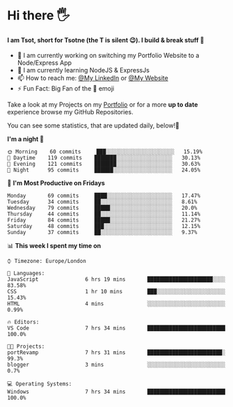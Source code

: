 # Hi there :raised_hand_with_fingers_splayed:
#### I am Tsot, short for Tsotne (the T is silent :wink:). I build & break stuff :space_invader:
- :telescope: I am currently working on switching my Portfolio Website to a Node/Express App
- :seedling: I am currently learning NodeJS & ExpressJs
- :mailbox: How to reach me: [@My LinkedIn](https://www.linkedin.com/in/tsotne-gvadzabia/) or [@My Website](https://tsotnegvadzabia.me/contact)
- :zap: Fun Fact: Big Fan of the :space_invader: emoji

Take a look at my Projects on my [Portfolio](https://tsotnegvadzabia.me/) or for a more **up to date** experience browse my GitHub Repositories.

You can see some statistics, that are updated daily, below!:space_invader:
<!--START_SECTION:waka-->
**I'm a night 🦉** 

```text
🌞 Morning    60 commits     ███░░░░░░░░░░░░░░░░░░░░░░   15.19% 
🌆 Daytime    119 commits    ███████░░░░░░░░░░░░░░░░░░   30.13% 
🌃 Evening    121 commits    ███████░░░░░░░░░░░░░░░░░░   30.63% 
🌙 Night      95 commits     ██████░░░░░░░░░░░░░░░░░░░   24.05%

```
📅 **I'm Most Productive on Fridays** 

```text
Monday       69 commits     ████░░░░░░░░░░░░░░░░░░░░░   17.47% 
Tuesday      34 commits     ██░░░░░░░░░░░░░░░░░░░░░░░   8.61% 
Wednesday    79 commits     █████░░░░░░░░░░░░░░░░░░░░   20.0% 
Thursday     44 commits     ██░░░░░░░░░░░░░░░░░░░░░░░   11.14% 
Friday       84 commits     █████░░░░░░░░░░░░░░░░░░░░   21.27% 
Saturday     48 commits     ███░░░░░░░░░░░░░░░░░░░░░░   12.15% 
Sunday       37 commits     ██░░░░░░░░░░░░░░░░░░░░░░░   9.37%

```


📊 **This week I spent my time on** 

```text
⌚︎ Timezone: Europe/London

💬 Languages: 
JavaScript               6 hrs 19 mins       █████████████████████░░░░   83.58% 
CSS                      1 hr 10 mins        ███░░░░░░░░░░░░░░░░░░░░░░   15.43% 
HTML                     4 mins              ░░░░░░░░░░░░░░░░░░░░░░░░░   0.99%

🔥 Editors: 
VS Code                  7 hrs 34 mins       █████████████████████████   100.0%

🐱‍💻 Projects: 
portRevamp               7 hrs 31 mins       ████████████████████████░   99.3% 
blogger                  3 mins              ░░░░░░░░░░░░░░░░░░░░░░░░░   0.7%

💻 Operating Systems: 
Windows                  7 hrs 34 mins       █████████████████████████   100.0%

```


<!--END_SECTION:waka-->
